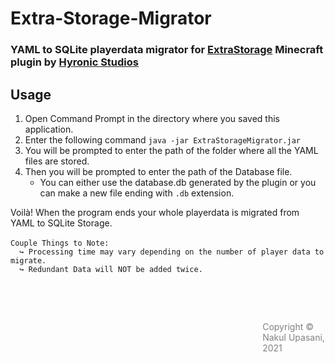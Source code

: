 # Extra-Storage-Migrator
### YAML to SQLite playerdata migrator for <a href="https://www.mc-market.org/resources/19319/">ExtraStorage</a> Minecraft plugin by <a href="https://www.mc-market.org/members/247237/">Hyronic Studios</a>

## Usage
<ol>
  <li>Open Command Prompt in the directory where you saved this application.</li>  
  <li>Enter the following command <code>java -jar ExtraStorageMigrator.jar</code></li>
  <li>You will be prompted to enter the path of the folder where all the YAML files are stored.</li>
  <li>Then you will be prompted to enter the path of the Database file.
    <ul type="circle">
      <li>You can either use the database.db generated by the plugin or you can make a new file ending with <code>.db</code> extension.</li>
    </ul>
  </li>
</ol>
Voilà! When the program ends your whole playerdata is migrated from YAML to SQLite Storage.<br><br>
<code>Couple Things to Note: </code><br>
<code>  ↪ Processing time may vary depending on the number of player data to migrate.</code><br>
<code>  ↪ Redundant Data will NOT be added twice.</code><br>


<br><br>
<footer>
  <p style="float: right; width: 20%; color: gray">
    Copyright © Nakul Upasani, 2021
  </p>
</footer>
